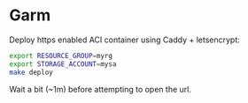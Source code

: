 # Garm

Deploy https enabled ACI container using Caddy + letsencrypt:

```bash
export RESOURCE_GROUP=myrg
export STORAGE_ACCOUNT=mysa
make deploy 
```

Wait a bit (~1m) before attempting to open the url.
